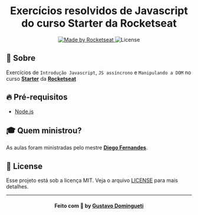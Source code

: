 <h1 align="center">
    Exercícios resolvidos de Javascript do curso Starter da Rocketseat
</h1>

<p align="center">
  <a href="https://rocketseat.com.br">
    <img alt="Made by Rocketseat" src="https://img.shields.io/badge/made%20by-Rocketseat-7159C1">
  </a>
  <img alt="License" src="https://img.shields.io/github/license/dominguetigs/rocketseat-starter-javascript?color=7159C1">
</p>

<a id="sobre"></a>

## :bookmark: Sobre

Exercícios de `Introdução Javascript`, `JS assíncrono` e `Manipulando a DOM` no curso **[Starter](https://rocketseat.com.br/starter)** da **[Rocketseat](https://rocketseat.com.br/)**

<a id="pre-requisitos"></a>

## :fire: Pré-requisitos

- [Node.js](https://nodejs.org/)

## :mortar_board: Quem ministrou?

As aulas foram ministradas pelo mestre **[Diego Fernandes](https://github.com/diego3g)**.

<a id="license"></a>

## :memo: License

Esse projeto está sob a licença MIT. Veja o arquivo [LICENSE](LICENSE) para mais detalhes.

---

<h4 align="center">
    Feito com 💙 by <a
      href="https://www.linkedin.com/in/gustavodomingueti/"
      target="_blank"
    >Gustavo Domingueti</a>
</h4>
